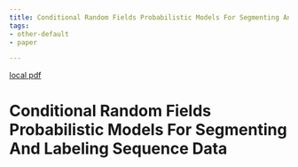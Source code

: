 ```yaml
---
title: Conditional Random Fields Probabilistic Models For Segmenting And Labeling Sequence Data
tags:
- other-default
- paper

---
```


[local pdf](../../../pdfs/conditional-random-fields-probabilistic-models-for-segmenting-and-labeling-sequence-data.pdf)

# Conditional Random Fields Probabilistic Models For Segmenting And Labeling Sequence Data
